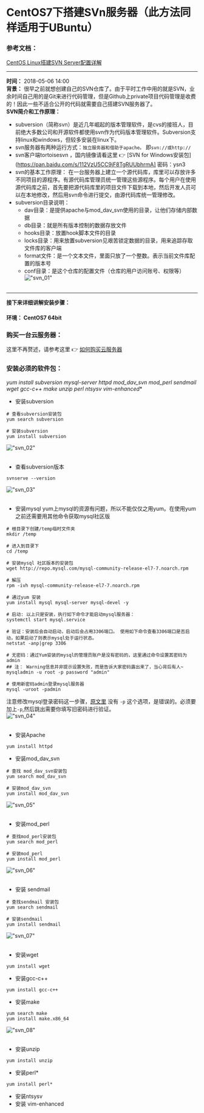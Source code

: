 CentOS7下搭建SVn服务器（此方法同样适用于UBuntu）
===============
### 参考文档：
[CentOS Linux搭建SVN Server配置详解](http://www.ha97.com/4467.html)<br />
************
**时间：** 2018-05-06 14:00 <br />
**背景：** 很早之前就想创建自己的SVN仓库了。由于平时工作中用的就是SVN，业余时间自己用的是Git来进行代码管理，但是Github上private项目代码管理是收费的！因此一些不适合公开的代码就需要自己搭建SVN服务器了。<br />
**SVN简介和工作原理：** <br />
* subversion（简称svn）是近几年崛起的版本管理软件，是cvs的接班人，目前绝大多数公司和开源软件都使用svn作为代码版本管理软件。Subversion支持linux和windows，但较多安装在linux下。<br />
* svn服务器有两种运行方式：`独立服务器和借助于apache。`  即`svn://或http://` <br />
* svn客户端tortoisesvn ，国内镜像请看这里 :point_right: [SVN for Windows安装包](https://pan.baidu.com/s/112VzU5CC9jF8TgRUUbhrmA]    密码：ysn3  <br />
* svn的基本工作原理： 在一台服务器上建立一个源代码库，库里可以存放许多不同项目的源程序。有源代码库管理员统一管理这些源程序。每个用户在使用源代码库之前，首先要把源代码库里的项目文件下载到本地，然后开发人员可以在本地修改，然后用svn命令进行提交，由源代码库统一管理修改。<br />
* subversion目录说明：
	* dav目录：是提供apache与mod_dav_svn使用的目录，让他们存储内部数据
	* db目录：就是所有版本控制的数据存放文件
	* hooks目录：放置hook脚本文件的目录
	* locks目录：用来放置subversion见艰苦锁定数据的目录，用来追踪存取文件库的客户端
	* format文件：是一个文本文件，里面只放了一个整数。表示当前文件库配置的版本号
	* conf目录：是这个仓库的配置文件（仓库的用户访问账号、权限等）
!["svn_01"](https://github.com/tycao/tycao.github.io/blob/master/src/svn_01.png "svn_01")<br /><br />

************
**接下来详细讲解安装步骤：** <br />
#### 环境： CentOS7 64bit
### 购买一台云服务器：
这里不再赘述，请参考这里 :point_right: [如何购买云服务器](http://how2j.cn/k/deploy2linux/deploy2linux-breif/1591.html?tid=107)<br />

### 安装必须的软件包：
**yum install subversion mysql-server httpd mod_dav_svn mod_perl sendmail wget gcc-c++ make unzip perl* ntsysv vim-enhanced**

* 安装subversion 
```shell
# 查看subversion安装包
yum search subversion

# 安装subversion
yum install subversion
```
!["svn_02"](https://github.com/tycao/tycao.github.io/blob/master/src/svn_02.png "svn_02")<br /><br />

* 查看subversion版本
```shell
svnserve --version
```
!["svn_03"](https://github.com/tycao/tycao.github.io/blob/master/src/svn_03.png "svn_03")<br /><br />

* 安装mysql
yum上mysql的资源有问题，所以不能仅仅之用yum。在使用yum之前还需要用其他命令获取mysql社区版<br />
```shell
# 根目录下创建/temp临时文件夹
mkdir /temp

# 进入到目录下
cd /temp

# 安装mysql 社区版本的安装包
wget http://repo.mysql.com/mysql-community-release-el7-7.noarch.rpm

# 解压
rpm -ivh mysql-community-release-el7-7.noarch.rpm 

# 通过yum 安装
yum install mysql mysql-server mysql-devel -y

# 启动: 以上只是安装，执行如下命令才能启动mysql服务器：
systemctl start mysql.service

# 验证：安装后会自动启动，启动后会占用3306端口。 使用如下命令查看3306端口是否启动，如果启动了则表示mysql处于运行状态。
netstat -anp|grep 3306

# 无密码：通过Yum安装的mysql的管理员账户是没有密码的，这里通过命令设置其密码为 admin
## 注： Warning信息并非提示设置失败，而是告诉大家密码露出来了，当心背后有人~
mysqladmin -u root -p password "admin"

# 使用新密码admin登录mysql服务器
mysql -uroot -padmin
```
注意修改mysql登录密码这一步骤，[原文里](http://how2j.cn/k/deploy2linux/deploy2linux-password/1609.html) 没有 `-p` 这个选项，是错误的。必须要加上`-p`,然后跳出需要你填写旧密码进行验证。<br />
!["svn_04"](https://github.com/tycao/tycao.github.io/blob/master/src/svn_04.png "svn_04")<br /><br />

* 安装Apache
```shell
yum install httpd
```
* 安装mod_dav_svn
```shell
# 查找 mod_dav_svn安装包
yum search mod_dav_svn

# 安装mod_dav_svn
yum install mod_dav_svn
```
!["svn_05"](https://github.com/tycao/tycao.github.io/blob/master/src/svn_05.png "svn_05")<br /><br />


* 安装mod_perl
```shell
# 查找mod_perl安装包
yum search mod_perl

# 安装mod_perl
yum install mod_perl
```
!["svn_06"](https://github.com/tycao/tycao.github.io/blob/master/src/svn_06.png "svn_06")<br /><br />

* 安装 sendmail
```shell
# 查找sendmail 安装包
yum search sendmail 

# 安装sendmail
yum install sendmail 
```
!["svn_07"](https://github.com/tycao/tycao.github.io/blob/master/src/svn_07.png "svn_07")<br /><br />

* 安装wget
```shell
yum install wget 
``` 

* 安装gcc-c++
```shell
yum install gcc-c++
```

* 安装make
```shell
yum search make
yum install make.x86_64
```
!["svn_08"](https://github.com/tycao/tycao.github.io/blob/master/src/svn_08.png "svn_08")<br /><br />


* 安装unzip
```shell
yum install unzip
```

* 安装perl*
```shell
yum install perl*
```

* 安装ntsysv
* 安装 vim-enhanced


### 